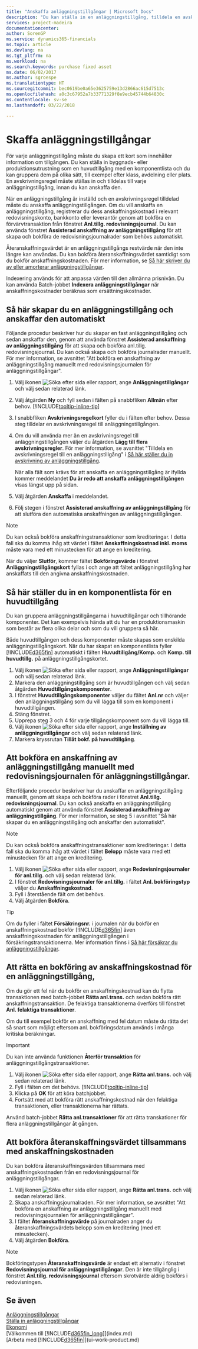 ```yaml
---
title: "Anskaffa anläggningstillgångar | Microsoft Docs"
description: "Du kan ställa in en anläggningstillgång, tilldela en avskrivningsregel och registrera anläggningstillgångens anskaffningskostnad."
services: project-madeira
documentationcenter: 
author: SorenGP
ms.service: dynamics365-financials
ms.topic: article
ms.devlang: na
ms.tgt_pltfrm: na
ms.workload: na
ms.search.keywords: purchase fixed asset
ms.date: 06/02/2017
ms.author: sgroespe
ms.translationtype: HT
ms.sourcegitcommit: bec0619be0a65e3625759e13d2866ac615d7513c
ms.openlocfilehash: a0c3c67952a7b33771329f8e9ecb45744b64830c
ms.contentlocale: sv-se
ms.lasthandoff: 03/22/2018

---
```

# <a name="acquire-fixed-assets"></a>Skaffa anläggningstillgångar
För varje anläggningstillgång måste du skapa ett kort som innehåller information om tillgången. Du kan ställa in byggnads- eller produktionsutrustning som en huvudtillgång med en komponentlista och du kan gruppera dem på olika sätt, till exempel efter klass, avdelning eller plats. En avskrivningsregel måste ställas in och tilldelas till varje anläggningstillgång, innan du kan anskaffa den.

När en anläggningstillgång är inställd och en avskrivningsregel tilldelad måste du anskaffa anläggningstillgången. Om du vill anskaffa en anläggningstillgång, registrerar du dess anskaffningskostnad i relevant redovisningskonto, bankkonto eller leverantör genom att bokföra en förvärvtransaktion från fönstret **Anl.tillg. redovisningsjournal**. Du kan använda fönstret **Assisterad anskaffning av anläggningstillgång** för att skapa och bokföra de redovisningsjournalrader som behövs automatiskt.

Återanskaffningsvärdet är en anläggningstillgångs restvärde när den inte längre kan användas. Du kan bokföra återanskaffningsvärdet samtidigt som du bokför anskaffningskostnaden. För mer information, se [Så här skriver du av eller amorterar anläggningstillgångar](fa-how-depreciate-amortize.md).

Indexering används för att anpassa värden till den allmänna prisnivån. Du kan använda Batch-jobbet **Indexera anläggningstillgångar** när anskaffningskostnader beräknas som ersättningskostnader.

## <a name="to-create-a-fixed-asset-and-acquire-it-automatically"></a>Så här skapar du en anläggningstillgång och anskaffar den automatiskt
Följande procedur beskriver hur du skapar en fast anläggningstillgång och sedan anskaffar den, genom att använda fönstret **Assisterad anskaffning av anläggningstillgång** för att skapa och bokföra anl.tillg. redovisningsjournal. Du kan också skapa och bokföra journalrader manuellt. För mer information, se avsnittet "Att bokföra en anskaffning av anläggningstillgång manuellt med redovisningsjournalen för anläggningstillgångar".

1. Välj ikonen ![Söka efter sida eller rapport](media/ui-search/search_small.png "Ikonen Söka efter sida eller rapport"), ange **Anläggningstillgångar** och välj sedan relaterad länk.  
2. Välj åtgärden **Ny** och fyll sedan i fälten på snabbfliken **Allmän** efter behov. [!INCLUDE[tooltip-inline-tip](includes/tooltip-inline-tip_md.md)]
3. I snabbfliken **Avskrivningsregelkort** fyller du i fälten efter behov. Dessa steg tilldelar en avskrivningsregel till anläggningstillgången.  
4. Om du vill använda mer än en avskrivningsregel till anläggningstillgången väljer du åtgärden **Lägg till flera avskrivningsregler**. För mer information, se avsnittet "Tilldela en avskrivningsregel till en anläggningstillgång" i [Så här ställer du in avskrivning av anläggningstillgång](fa-how-setup-depreciation.md).

    När alla fält som krävs för att anskaffa en anläggningstillgång är ifyllda kommer meddelandet **Du är redo att anskaffa anläggningstillgången** visas längst upp på sidan.
5. Välj åtgärden **Anskaffa** i meddelandet.
6. Följ stegen i fönstret **Assisterad anskaffning av anläggningstillgång** för att slutföra den automatiska anskaffningen av anläggningstillgången.

> [!NOTE]  
>   Du kan också bokföra anskaffningstransaktioner som krediteringar. I detta fall ska du komma ihåg att värdet i fältet **Anskaffningskostnad inkl. moms** måste vara med ett minustecken för att ange en kreditering.

När du väljer **Slutför**, kommer fältet **Bokföringsvärde** i fönstret **Anläggningstillgångskort** fyllas i och ange att fältet anläggningstillgång har anskaffats till den angivna anskaffningskostnaden.  

## <a name="to-set-up-a-component-list-for-a-main-asset"></a>Så här ställer du in en komponentlista för en huvudtillgång
Du kan gruppera anläggningstillgångarna i huvudtillgångar och tillhörande komponenter. Det kan exempelvis hända att du har en produktionsmaskin som består av flera olika delar och som du vill gruppera så här.  

Både huvudtillgången och dess komponenter måste skapas som enskilda anläggningstillgångskort. När du har skapat en komponentlista fyller [!INCLUDE[d365fin](includes/d365fin_md.md)] automatiskt i fälten **Huvudtillgång/Komp.** och **Komp. till huvudtillg.** på anläggningstillgångskortet.

1. Välj ikonen ![Söka efter sida eller rapport](media/ui-search/search_small.png "Ikonen Söka efter sida eller rapport"), ange **Anläggningstillgångar** och välj sedan relaterad länk.
2. Markera den anläggningstillgång som är huvudtillgången och välj sedan åtgärden **Huvudtillgångskomponenter**.
3. I fönstret **Huvudtillgångskomponenter** väljer du fältet **Anl.nr** och väljer den anläggningstillgång som du vill lägga till som en komponent i huvudtillgången.
4. Stäng fönstret.
5. Upprepa steg 3 och 4 för varje tillgångskomponent som du vill lägga till.
6. Välj ikonen ![Söka efter sida eller rapport](media/ui-search/search_small.png "Ikonen Söka efter sida eller rapport"), ange **Inställning av anläggningstillgångar** och välj sedan relaterad länk.
7. Markera kryssrutan **Tillåt bokf. på huvudtillgång**.

## <a name="to-post-a-fixed-asset-acquisition-manually-with-the-fixed-asset-gl-journal"></a>Att bokföra en anskaffning av anläggningstillgång manuellt med redovisningsjournalen för anläggningstillgångar.
Efterföljande procedur beskriver hur du anskaffar en anläggningstillgång manuellt, genom att skapa och bokföra rader i fönstret **Anl.tillg. redovisningsjournal**. Du kan också anskaffa en anläggningstillgång automatiskt genom att använda fönstret **Assisterad anskaffning av anläggningstillgång**. För mer information, se steg 5 i avsnittet "Så här skapar du en anläggningstillgång och anskaffar den automatiskt".

> [!NOTE]  
>   Du kan också bokföra anskaffningstransaktioner som krediteringar. I detta fall ska du komma ihåg att värdet i fältet **Belopp** måste vara med ett minustecken för att ange en kreditering.

1. Välj ikonen ![Söka efter sida eller rapport](media/ui-search/search_small.png "Ikonen Söka efter sida eller rapport"), ange **Redovisningsjournaler för anl.tillg.** och välj sedan relaterad länk.
2. I fönstret **Redovisningsjournaler för anl.tillg.** i fältet **Anl. bokföringstyp** väljer du **Anskaffningskostnad**.
3. Fyll i återstående fält om det behövs.
4. Välj åtgärden **Bokföra**.  

> [!TIP]  
>   Om du fyller i fältet **Försäkringsnr.** i journalen när du bokför en anskaffningskostnad bokför [!INCLUDE[d365fin](includes/d365fin_md.md)] även anskaffningskostnaden för anläggningstillgången i försäkringstransaktionerna. Mer information finns i [Så här försäkrar du anläggningstillgångar](fa-how-insure.md).

## <a name="to-cancel-an-acquisition-cost-posting-for-one-fixed-asset"></a>Att rätta en bokföring av anskaffningskostnad för en anläggningstillgång,
Om du gör ett fel när du bokför en anskaffningskostnad kan du flytta transaktionen med batch-jobbet **Rätta anl.trans.** och sedan bokföra rätt anskaffningstransaktion. De felaktiga transaktionerna överförs till fönstret **Anl. felaktiga transaktioner**.

Om du till exempel bokför en anskaffning med fel datum måste du rätta det så snart som möjligt eftersom anl. bokföringsdatum används i många kritiska beräkningar.

> [!IMPORTANT]  
>   Du kan inte använda funktionen **Återför transaktion** för anläggningstillgångstransaktioner.

1. Välj ikonen ![Söka efter sida eller rapport](media/ui-search/search_small.png "Ikonen Söka efter sida eller rapport"), ange **Rätta anl.trans.** och välj sedan relaterad länk.
2. Fyll i fälten om det behövs. [!INCLUDE[tooltip-inline-tip](includes/tooltip-inline-tip_md.md)]
3. Klicka på **OK** för att köra batchjobbet.
4. Fortsätt med att bokföra rätt anskaffningskostnad när den felaktiga transaktionen, eller transaktionerna har rättats.

Använd batch-jobbet **Rätta anl.transaktioner** för att rätta transkationer för flera anläggningstillgångar åt gången.

## <a name="to-post-the-salvage-value-together-with-the-acquisition-cost"></a>Att bokföra återanskaffningsvärdet tillsammans med anskaffningskostnaden
Du kan bokföra återanskaffningsvärden tillsammans med anskaffningskostnaden från en redovisningsjournal för anläggningstillgångar.    

1. Välj ikonen ![Söka efter sida eller rapport](media/ui-search/search_small.png "Ikonen Söka efter sida eller rapport"), ange **Rätta anl.trans.** och välj sedan relaterad länk.
2. Skapa anskaffningsjournalraden. För mer information, se avsnittet "Att bokföra en anskaffning av anläggningstillgång manuellt med redovisningsjournalen för anläggningstillgångar".
3. I fältet **Återanskaffningsvärde** på journalraden anger du återanskaffningsvärdets belopp som en kreditering (med ett minustecken).
4. Välj åtgärden **Bokföra**.

> [!NOTE]  
>   Bokföringstypen **Återanskaffningsvärde** är endast ett alternativ i fönstret **Redovisningsjournal för anläggningstillgångar**. Den är inte tillgänglig i fönstret **Anl.tillg. redovisningsjournal** eftersom skrotvärde aldrig bokförs i redovisningen.

## <a name="see-also"></a>Se även
[Anläggningstillgångar](fa-manage.md)  
[Ställa in anläggningstillgångar](fa-setup.md)  
[Ekonomi](finance.md)  
[Välkommen till [!INCLUDE[d365fin_long](includes/d365fin_long_md.md)]](index.md)  
[Arbeta med [!INCLUDE[d365fin](includes/d365fin_md.md)]](ui-work-product.md)

